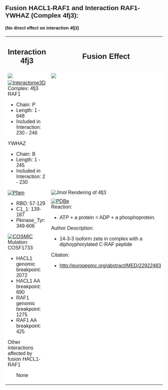 <?xml version="1.0" encoding="utf-8"?>
<!DOCTYPE html>
<html>
	<body style="font-family: Helvetica,Arial,sans-serif;">
		<h2 style="text-align: left;">Fusion HACL1-RAF1 and Interaction RAF1-YWHAZ (Complex 4fj3):</h2>
		<h4 style="text-align: left;">(No direct effect on interaction 4fj3)</h4>
		<table align="center" style="border: 0px none;">
				<tr style="border: 0px none ;">
					<td style="border: 0px none ; width: 50%;">
						<h2 style="text-align: center;">Interaction 4fj3</h2>
					</td>
					<td style="border: 0px none ; width: 50%;">
						<h2 style="text-align: center;">Fusion Effect</h2>
					</td>
				</tr>
				<tr style="border: 0px none ; width: 50%;">
					<td style="border: 0px none ; background: white none;">
						<img style="vertical-align: bottom;" src="/Users/joshuaburkhart/Research/ReactomeFIFusion/src/../data/output/reports/4fj3/src/png/4fj3_scheme.png"/>
					</td>
					<td style="border: 0px none ; background: white none;">
						<img src="/Users/joshuaburkhart/Research/ReactomeFIFusion/src/../data/output/reports/4fj3/src/png/4fj3_fusion_scheme.png"/>
					</td>
				</tr>
				<tr style="border: 0px none ;">
					<td style="border: 0px none ; background: white none;vertical-align: top; width: 50%;">
						<div>
						<a href="http://interactome3d.irbbarcelona.org/interaction.php?ids=P04049;P63104&dataset=human&rs=True&connect=1">
							<img alt="Interactome3D" src="/Users/joshuaburkhart/Research/ReactomeFIFusion/src/templates/vis/interactome3D.png"/>
						</a>
						<div>
						Complex: 4fj3
						<br/>
						RAF1
                    			<ul>
                    				<li>Chain: P</li>
                    				<li>Length: 1 - 648</li>
                    				<li>Included in Interaction: 230 - 246</li>
                    			</ul>
						YWHAZ
                    	<ul>
                    		<li>Chain: B</li>
                    		<li>Length: 1 - 245</li>
                    		<li>Included in Interaction: 2 - 230</li>
                    	</ul>
                    	</div>
                    	</div>
                    	<div>
						<a href="http://pfam.xfam.org/protein/P04049">
							<img alt="Pfam" src="/Users/joshuaburkhart/Research/ReactomeFIFusion/src/templates/vis/pfam.png"/>
						</a>
						<div>
						<ul><li>RBD: 57-129</li>
<li>C1_1: 139-187</li>
<li>Pkinase_Tyr: 349-606</li>
</ul>
						</div>
						</div>
						<div>
						<a href="http://cancer.sanger.ac.uk/cosmic/fusion/overview?fid=408&gid=56575">
							<img alt="COSMIC" src="/Users/joshuaburkhart/Research/ReactomeFIFusion/src/templates/vis/cosmic.png"/>
						</a>
						<div>
						Mutation: COSF1733
                    	<ul>
                    		<li>HACL1 genomic breakpoint: 2072</li>
                    		<li>HACL1 AA breakpoint: 690</li>
                    		<li>RAF1 genomic breakpoint: 1275</li>
                    		<li>RAF1 AA breakpoint: 425</li>
                    	</ul>
                    	</div>
                    	</div>
                    	<div>
                    	Other interactions affected by fusion HACL1-RAF1
						<ul>
                    		None
                		</ul>
                		</div>
					</td>
					<td style="border: 0px none ; background: white none;">
						<div>
						<img alt="Jmol Rendering of 4fj3" src="/Users/joshuaburkhart/Research/ReactomeFIFusion/src/../data/output/reports/4fj3/src/png/4fj3.png"/>
						</div>
						<div style="margin-top:10px;">
                		<a href="http://www.ebi.ac.uk/pdbe/entry/pdb/4fj3">
							<img alt="PDBe" src="/Users/joshuaburkhart/Research/ReactomeFIFusion/src/templates/vis/pdbe.png"/>
						</a>
						<div>
							Reaction: 
							<ul>
								<li>ATP + a protein = ADP + a phosphoprotein.</li>
							</ul>
							Author Description:
							<ul>
								<li>14-3-3 isoform zeta in complex with a diphoyphorylated C-RAF peptide</li>
							</ul>
							Citation:
							<ul>
								<li><a href="http://europepmc.org/abstract/MED/22922483">http://europepmc.org/abstract/MED/22922483</a></li>
							</ul>
						</div>
						</div>
					</td>
				</tr>
		</table>
	</body>
</html>
